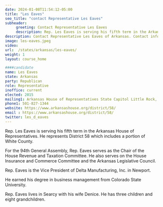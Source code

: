 ```yaml
---
date: 2024-01-08T11:54:12-05:00
title: "Les Eaves"
seo_title: "contact Representative Les Eaves"
subheader:
     greeting: Contact Representative Les Eaves
     description: Rep. Les Eaves is serving his fifth term in the Arkansas House of Representatives. He represents District 58 which includes a portion of White County. For the 94th General Assembly, Rep. Eaves serves as the Chair of the House Revenue and Taxation Committee.
description: Contact Representative Les Eaves of Arkansas. Contact information for Les Eaves includes email address, phone number, and mailing address.
image: les-eaves.jpeg
video:
url:  /states/arkansas/les-eaves/
weight: 1
layout: course_home

####candidate
name: Les Eaves
state: Arkansas
party: Republican
role: Representative
inoffice: current
elected: 2015
mailing1: Arkansas House of Representatives State Capitol Little Rock, AR 72201
phone1: 501-827-1344
website: https://www.arkansashouse.org/district/58/
email : https://www.arkansashouse.org/district/58/
twitter: les_d_eaves
---
```


Rep. Les Eaves is serving his fifth term in the Arkansas House of Representatives. He represents District 58 which includes a portion of White County.

For the 94th General Assembly, Rep. Eaves serves as the Chair of the House Revenue and Taxation Committee. He also serves on the House Insurance and Commerce Committee and the Arkansas Legislative Council.

Rep. Eaves is the Vice President of Delta Manufacturing, Inc. in Newport.

He earned his degree in business management from Colorado State University.

Rep. Eaves lives in Searcy with his wife Denice. He has three children and eight grandchildren.
